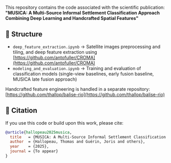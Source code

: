 This repository contains the code associated with the scientific publication:  
**"MUSICA: A Multi-Source Informal Settlement Classification Approach Combining Deep Learning and Handcrafted Spatial Features"**

## 📂 Structure
- `deep_feature_extraction.ipynb` → Satellite images preprocessing and tiling, and deep feature extraction using [https://github.com/antofuller/CROMA](https://github.com/antofuller/CROMA)
- `modeling_and_evaluation.ipynb` → Training and evaluation of classification models (single-view baselines, early fusion baseline, MUSICA late fusion approach)

Handcrafted feature engineering is handled in a separate repository:  
[https://github.com/thallop/balise-rio](https://github.com/thallop/balise-rio)

## 📄 Citation
If you use this code or build upon this work, please cite:

```bibtex
@article{hallopeau2025musica,
  title   = {MUSICA: A Multi-Source Informal Settlement Classification Approach Combining Deep Learning and Handcrafted Spatial Features},
  author  = {Hallopeau, Thomas and Guérin, Joris and others},
  year    = {2025},
  journal = {To appear}
}
